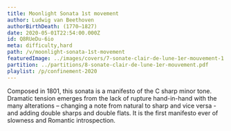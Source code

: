 ```yaml
---
title: Moonlight Sonata 1st movement
author: Ludwig van Beethoven
authorBirthDeath: (1770–1827)
date: 2020-05-01T22:54:00.000Z
id: Q8RUeDu-6io
meta: difficulty,hard
path: /v/moonlight-sonata-1st-movement
featuredImage: ../images/covers/7-sonate-clair-de-lune-1er-mouvement-1.jpg
partition: ../partitions/8-sonate-clair-de-lune-1er-mouvement.pdf
playlist: /p/confinement-2020
---
```


Composed in 1801, this sonata is a manifesto of the C sharp minor tone. Dramatic tension emerges from the lack of rupture hand-in-hand with the many alterations – changing a note from natural to sharp and vice versa -and adding double sharps and double flats. It is the first manifesto ever of slowness and Romantic introspection.
